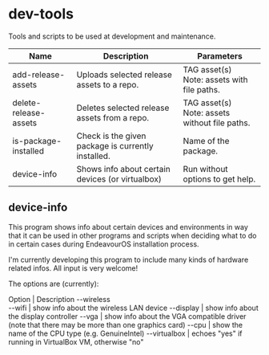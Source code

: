 # dev-tools
Tools and scripts to be used at development and maintenance.

Name | Description | Parameters
---- | ------- | ------
add-release-assets | Uploads selected release assets to a repo. | TAG asset(s)<br>Note: assets with file paths.
delete-release-assets | Deletes selected release assets from a repo. | TAG asset(s)<br>Note: assets without file paths.
is-package-installed | Check is the given package is currently installed. | Name of the package.
device-info | Shows info about certain devices (or virtualbox) | Run  without options to get help.

## device-info
This program shows info about certain devices and environments in way that
it can be used in other programs and scripts when deciding what to do in certain cases
during EndeavourOS installation process.

I'm currently developing this program to include many kinds of hardware related infos.
All input is very welcome!

The options are (currently):

Option | Description
--wireless<br>--wifi | show info about the wireless LAN device
--display | show info about the display controller
--vga | show info about the VGA compatible driver (note that there may be more than one graphics card)
--cpu | show the name of the CPU type (e.g. GenuineIntel)
--virtualbox | echoes "yes" if running in VirtualBox VM, otherwise "no"

